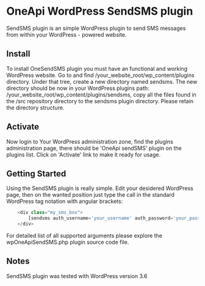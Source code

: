 # OneApi WordPress SendSMS plugin

SendSMS plugin is an simple WordPress plugin to send SMS messages from within your WordPress - powered website.

## Install
To install OneSendSMS plugin you must have an functional and working WordPress website. Go to and find /your\_website\_root/wp_content/plugins directory. Under that tree, create a new directory named sendsms. The new directory should be now in your WordPress plugins path: /your\_website\_root/wp\_content/plugins/sendsms, copy all the files found in the /src repository directory to the sendsms plugin directory.
Please retain the directory structure.

## Activate
Now login to Your WordPress administration zone, find the plugins administration page, there should be 'OneApi sendSMS' plugin on the plugins list. Click on 'Activate' link to make it ready for usage.

## Getting Started
Using the SendSMS plugin is really simple. Edit your desidered WordPress page, then on the wanted position just type the call in the standard WordPress tag notation with angular brackets:

```php
	<div class="my_sms_box">
    	[sendsms auth_username='your_username' auth_password='your_password' sender_address='some_number' message='your_message']
	</div>
```

For detailed list of all supported arguments please explore the wpOneApiSendSMS.php plugin source code file.

## Notes

SendSMS plugin was tested with WordPress version 3.6